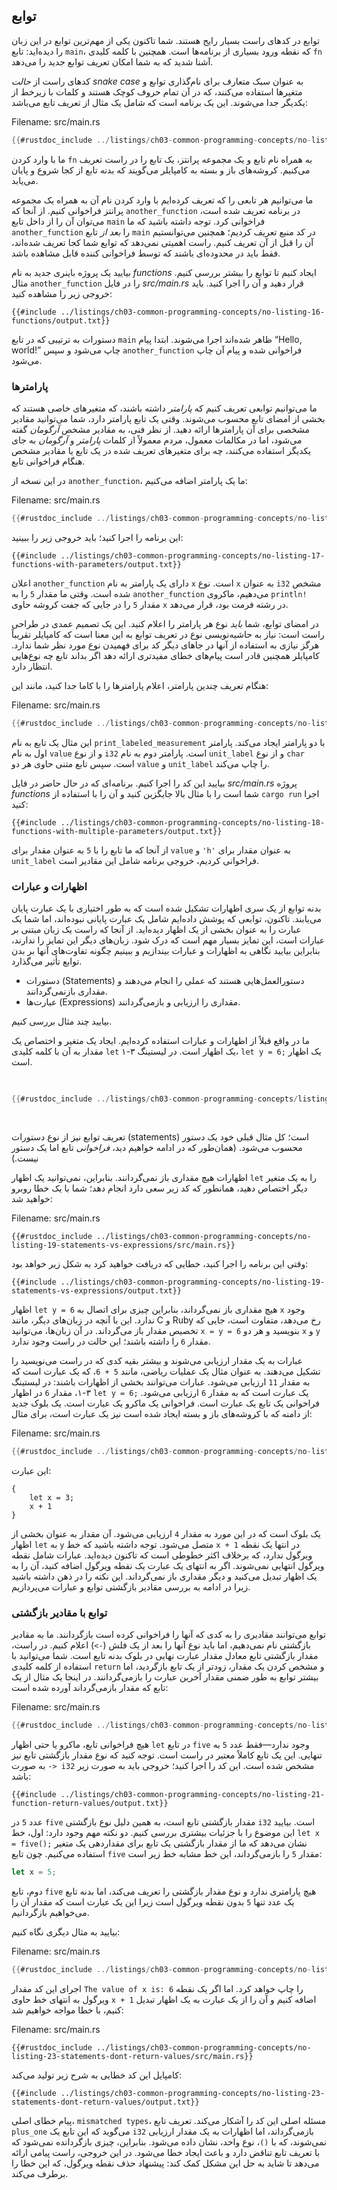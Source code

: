 ## توابع

توابع در کدهای راست بسیار رایج هستند. شما تاکنون یکی از مهم‌ترین توابع در این زبان را دیده‌اید: تابع `main`، که نقطه ورود بسیاری از برنامه‌ها است. همچنین با کلمه کلیدی `fn` آشنا شدید که به شما امکان تعریف توابع جدید را می‌دهد.

کدهای راست از _حالت snake case_ به عنوان سبک متعارف برای نام‌گذاری توابع و متغیرها استفاده می‌کنند، که در آن تمام حروف کوچک هستند و کلمات با زیرخط از یکدیگر جدا می‌شوند. این یک برنامه است که شامل یک مثال از تعریف تابع می‌باشد:

<span class="filename">Filename: src/main.rs</span>

```rust
{{#rustdoc_include ../listings/ch03-common-programming-concepts/no-listing-16-functions/src/main.rs}}
```

ما با وارد کردن `fn` به همراه نام تابع و یک مجموعه پرانتز، یک تابع را در راست تعریف می‌کنیم. کروشه‌های باز و بسته به کامپایلر می‌گویند که بدنه تابع از کجا شروع و پایان می‌یابد.

ما می‌توانیم هر تابعی را که تعریف کرده‌ایم با وارد کردن نام آن به همراه یک مجموعه پرانتز فراخوانی کنیم. از آنجا که `another_function` در برنامه تعریف شده است، می‌توان آن را از داخل تابع `main` فراخوانی کرد. توجه داشته باشید که ما `another_function` را _بعد از_ تابع `main` در کد منبع تعریف کردیم؛ همچنین می‌توانستیم آن را قبل از آن تعریف کنیم. راست اهمیتی نمی‌دهد که توابع شما کجا تعریف شده‌اند، فقط باید در محدوده‌ای باشند که توسط فراخوانی کننده قابل مشاهده باشد.

بیایید یک پروژه باینری جدید به نام _functions_ ایجاد کنیم تا توابع را بیشتر بررسی کنیم. مثال `another_function` را در فایل _src/main.rs_ قرار دهید و آن را اجرا کنید. باید خروجی زیر را مشاهده کنید:

```console
{{#include ../listings/ch03-common-programming-concepts/no-listing-16-functions/output.txt}}
```

دستورات به ترتیبی که در تابع `main` ظاهر شده‌اند اجرا می‌شوند. ابتدا پیام “Hello, world!” چاپ می‌شود و سپس `another_function` فراخوانی شده و پیام آن چاپ می‌شود.

### پارامترها

ما می‌توانیم توابعی تعریف کنیم که _پارامتر_ داشته باشند، که متغیرهای خاصی هستند که بخشی از امضای تابع محسوب می‌شوند. وقتی یک تابع پارامتر دارد، شما می‌توانید مقادیر مشخصی برای آن پارامترها ارائه دهید. از نظر فنی، به مقادیر مشخص _آرگومان_ گفته می‌شود، اما در مکالمات معمول، مردم معمولاً از کلمات _پارامتر_ و _آرگومان_ به جای یکدیگر استفاده می‌کنند، چه برای متغیرهای تعریف شده در یک تابع یا مقادیر مشخص هنگام فراخوانی تابع.

در این نسخه از `another_function`، ما یک پارامتر اضافه می‌کنیم:

<span class="filename">Filename: src/main.rs</span>

```rust
{{#rustdoc_include ../listings/ch03-common-programming-concepts/no-listing-17-functions-with-parameters/src/main.rs}}
```

این برنامه را اجرا کنید؛ باید خروجی زیر را ببینید:

```console
{{#include ../listings/ch03-common-programming-concepts/no-listing-17-functions-with-parameters/output.txt}}
```

اعلان `another_function` دارای یک پارامتر به نام `x` است. نوع `x` به عنوان `i32` مشخص شده است. وقتی ما مقدار `5` را به `another_function` می‌دهیم، ماکروی `println!` مقدار `5` را در جایی که جفت کروشه حاوی `x` در رشته فرمت بود، قرار می‌دهد.

در امضای توابع، شما _باید_ نوع هر پارامتر را اعلام کنید. این یک تصمیم عمدی در طراحی راست است: نیاز به حاشیه‌نویسی نوع در تعریف توابع به این معنا است که کامپایلر تقریباً هرگز نیازی به استفاده از آنها در جاهای دیگر کد برای فهمیدن نوع مورد نظر شما ندارد. کامپایلر همچنین قادر است پیام‌های خطای مفیدتری ارائه دهد اگر بداند تابع چه نوع‌هایی انتظار دارد.

هنگام تعریف چندین پارامتر، اعلام پارامترها را با کاما جدا کنید، مانند این:

<span class="filename">Filename: src/main.rs</span>

```rust
{{#rustdoc_include ../listings/ch03-common-programming-concepts/no-listing-18-functions-with-multiple-parameters/src/main.rs}}
```

این مثال یک تابع به نام `print_labeled_measurement` با دو پارامتر ایجاد می‌کند. پارامتر اول به نام `value` و از نوع `i32` است. پارامتر دوم به نام `unit_label` و از نوع `char` است. سپس تابع متنی حاوی هر دو `value` و `unit_label` را چاپ می‌کند.

بیایید این کد را اجرا کنیم. برنامه‌ای که در حال حاضر در فایل _src/main.rs_ پروژه _functions_ شما است را با مثال بالا جایگزین کنید و آن را با استفاده از `cargo run` اجرا کنید:

```console
{{#include ../listings/ch03-common-programming-concepts/no-listing-18-functions-with-multiple-parameters/output.txt}}
```

از آنجا که ما تابع را با `5` به عنوان مقدار برای `value` و `'h'` به عنوان مقدار برای `unit_label` فراخوانی کردیم، خروجی برنامه شامل این مقادیر است.

### اظهارات و عبارات

بدنه توابع از یک سری اظهارات تشکیل شده است که به طور اختیاری با یک عبارت پایان می‌یابند. تاکنون، توابعی که پوشش داده‌ایم شامل یک عبارت پایانی نبوده‌اند، اما شما یک عبارت را به عنوان بخشی از یک اظهار دیده‌اید. از آنجا که راست یک زبان مبتنی بر عبارات است، این تمایز بسیار مهم است که درک شود. زبان‌های دیگر این تمایز را ندارند، بنابراین بیایید نگاهی به اظهارات و عبارات بیندازیم و ببینیم چگونه تفاوت‌های آنها بر بدن توابع تأثیر می‌گذارد.

- دستورات (Statements) دستورالعمل‌هایی هستند که عملی را انجام می‌دهند
  و مقداری بازنمی‌گردانند.
- عبارت‌ها (Expressions) مقداری را ارزیابی و بازمی‌گردانند.

بیایید چند مثال بررسی کنیم.

ما در واقع قبلاً از اظهارات و عبارات استفاده کرده‌ایم. ایجاد یک متغیر و اختصاص یک مقدار به آن با کلمه کلیدی `let` یک اظهار است. در لیستینگ ۳-۱، `let y = 6;` یک اظهار است.

<Listing number="3-1" file-name="src/main.rs" caption="تعریف تابع `main` که شامل یک اظهار است">

```rust
{{#rustdoc_include ../listings/ch03-common-programming-concepts/listing-03-01/src/main.rs}}
```

</Listing>

تعریف توابع نیز از نوع دستورات (statements) است؛
کل مثال قبلی خود یک دستور محسوب می‌شود.
(همان‌طور که در ادامه خواهیم دید، *فراخوانی* تابع
اما یک دستور نیست.)

اظهارات هیچ مقداری باز نمی‌گردانند. بنابراین، نمی‌توانید یک اظهار `let` را به یک متغیر دیگر اختصاص دهید، همانطور که کد زیر سعی دارد انجام دهد؛ شما با یک خطا روبرو خواهید شد:

<span class="filename">Filename: src/main.rs</span>

```rust,ignore,does_not_compile
{{#rustdoc_include ../listings/ch03-common-programming-concepts/no-listing-19-statements-vs-expressions/src/main.rs}}
```

وقتی این برنامه را اجرا کنید، خطایی که دریافت خواهید کرد به شکل زیر خواهد بود:

```console
{{#include ../listings/ch03-common-programming-concepts/no-listing-19-statements-vs-expressions/output.txt}}
```

اظهار `let y = 6` هیچ مقداری باز نمی‌گرداند، بنابراین چیزی برای اتصال به `x` وجود ندارد. این با آنچه در زبان‌های دیگر، مانند C و Ruby رخ می‌دهد، متفاوت است، جایی که تخصیص مقدار باز می‌گرداند. در آن زبان‌ها، می‌توانید `x = y = 6` بنویسید و هر دو `x` و `y` مقدار `6` را داشته باشند؛ این حالت در راست وجود ندارد.

عبارات به یک مقدار ارزیابی می‌شوند و بیشتر بقیه کدی که در راست می‌نویسید را تشکیل می‌دهند. به عنوان مثال یک عملیات ریاضی، مانند `5 + 6`، که یک عبارت است که به مقدار `11` ارزیابی می‌شود. عبارات می‌توانند بخشی از اظهارات باشند: در لیستینگ ۳-۱، مقدار `6` در اظهار `let y = 6;` یک عبارت است که به مقدار `6` ارزیابی می‌شود. فراخوانی یک تابع یک عبارت است. فراخوانی یک ماکرو یک عبارت است. یک بلوک جدید از دامنه که با کروشه‌های باز و بسته ایجاد شده است نیز یک عبارت است، برای مثال:

<span class="filename">Filename: src/main.rs</span>

```rust
{{#rustdoc_include ../listings/ch03-common-programming-concepts/no-listing-20-blocks-are-expressions/src/main.rs}}
```

این عبارت:

```rust,ignore
{
    let x = 3;
    x + 1
}
```

یک بلوک است که در این مورد به مقدار `4` ارزیابی می‌شود. آن مقدار به عنوان بخشی از اظهار `let` به `y` متصل می‌شود. توجه داشته باشید که خط `x + 1` در انتها یک نقطه ویرگول ندارد، که برخلاف اکثر خطوطی است که تاکنون دیده‌اید. عبارات شامل نقطه ویرگول انتهایی نمی‌شوند. اگر به انتهای یک عبارت یک نقطه ویرگول اضافه کنید، آن را به یک اظهار تبدیل می‌کنید و دیگر مقداری باز نمی‌گرداند. این نکته را در ذهن داشته باشید زیرا در ادامه به بررسی مقادیر بازگشتی توابع و عبارات می‌پردازیم.

### توابع با مقادیر بازگشتی

توابع می‌توانند مقادیری را به کدی که آنها را فراخوانی کرده است بازگردانند. ما به مقادیر بازگشتی نام نمی‌دهیم، اما باید نوع آنها را بعد از یک فلش (`->`) اعلام کنیم. در راست، مقدار بازگشتی تابع معادل مقدار عبارت نهایی در بلوک بدنه تابع است. شما می‌توانید با استفاده از کلمه کلیدی `return` و مشخص کردن یک مقدار، زودتر از یک تابع بازگردید، اما بیشتر توابع به طور ضمنی مقدار آخرین عبارت را بازمی‌گردانند. در اینجا یک مثال از یک تابع که مقدار بازمی‌گرداند آورده شده است:

<span class="filename">Filename: src/main.rs</span>

```rust
{{#rustdoc_include ../listings/ch03-common-programming-concepts/no-listing-21-function-return-values/src/main.rs}}
```

هیچ فراخوانی تابع، ماکرو یا حتی اظهار `let` در تابع `five` وجود ندارد—فقط عدد `5` به تنهایی. این یک تابع کاملاً معتبر در راست است. توجه کنید که نوع مقدار بازگشتی تابع نیز به صورت `-> i32` مشخص شده است. این کد را اجرا کنید؛ خروجی باید به صورت زیر باشد:

```console
{{#include ../listings/ch03-common-programming-concepts/no-listing-21-function-return-values/output.txt}}
```

عدد `5` در `five` مقدار بازگشتی تابع است، به همین دلیل نوع بازگشتی `i32` است. بیایید این موضوع را با جزئیات بیشتری بررسی کنیم. دو نکته مهم وجود دارد: اول، خط `let x = five();` نشان می‌دهد که ما از مقدار بازگشتی یک تابع برای مقداردهی یک متغیر استفاده می‌کنیم. چون تابع `five` مقدار `5` را بازمی‌گرداند، این خط مشابه خط زیر است:

```rust
let x = 5;
```

دوم، تابع `five` هیچ پارامتری ندارد و نوع مقدار بازگشتی را تعریف می‌کند، اما بدنه تابع یک عدد تنها `5` بدون نقطه ویرگول است زیرا این یک عبارت است که مقدار آن را می‌خواهیم بازگردانیم.

بیایید به مثال دیگری نگاه کنیم:

<span class="filename">Filename: src/main.rs</span>

```rust
{{#rustdoc_include ../listings/ch03-common-programming-concepts/no-listing-22-function-parameter-and-return/src/main.rs}}
```

اجرای این کد مقدار `The value of x is: 6` را چاپ خواهد کرد. اما اگر یک نقطه ویرگول به انتهای خط حاوی `x + 1` اضافه کنیم و آن را از یک عبارت به یک اظهار تبدیل کنیم، با خطا مواجه خواهیم شد:

<span class="filename">Filename: src/main.rs</span>

```rust,ignore,does_not_compile
{{#rustdoc_include ../listings/ch03-common-programming-concepts/no-listing-23-statements-dont-return-values/src/main.rs}}
```

کامپایل این کد خطایی به شرح زیر تولید می‌کند:

```console
{{#include ../listings/ch03-common-programming-concepts/no-listing-23-statements-dont-return-values/output.txt}}
```

پیام خطای اصلی، `mismatched types`، مسئله اصلی این کد را آشکار می‌کند. تعریف تابع `plus_one` می‌گوید که این تابع یک `i32` بازمی‌گرداند، اما اظهارات به یک مقدار ارزیابی نمی‌شوند، که با `()`، نوع واحد، نشان داده می‌شود. بنابراین، چیزی بازگردانده نمی‌شود که با تعریف تابع تناقض دارد و باعث ایجاد خطا می‌شود. در این خروجی، راست پیامی ارائه می‌دهد تا شاید به حل این مشکل کمک کند: پیشنهاد حذف نقطه ویرگول، که این خطا را برطرف می‌کند.
